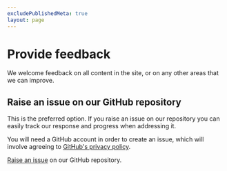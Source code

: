 ```yaml
---
excludePublishedMeta: true
layout: page
---
```

# Provide feedback

We welcome feedback on all content in the site, or on any other areas that we can improve.

## Raise an issue on our GitHub repository

This is the preferred option. If you raise an issue on our repository you can easily track our response and progress when addressing it.

You will need a GitHub account in order to create an issue, which will involve agreeing to [GitHub's privacy policy](https://docs.github.com/en/site-policy/privacy-policies/github-privacy-statement).

[Raise an issue](https://github.com/ukhsa-collaboration/standards-org/issues/new/choose) on our GitHub repository.
